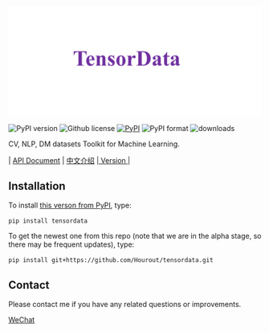 ![](https://github.com/Hourout/tensordata/blob/master/image/tensordata.png)


![PyPI version](https://img.shields.io/pypi/pyversions/tensordata.svg)
![Github license](https://img.shields.io/github/license/Hourout/tensordata.svg)
[![PyPI](https://img.shields.io/pypi/v/tensordata.svg)](https://pypi.python.org/pypi/tensordata)
![PyPI format](https://img.shields.io/pypi/format/tensordata.svg)
![downloads](https://img.shields.io/pypi/dm/tensordata.svg)

CV, NLP, DM datasets Toolkit for Machine Learning.

| [API Document](https://github.com/Hourout/tensordata/blob/master/document/api.md) | [中文介绍](https://github.com/Hourout/tensordata/blob/master/document/Chinese.md) |[ Version ](https://github.com/Hourout/tensordata/blob/master/document/version.md)|

## Installation
To install [this verson from PyPI](https://pypi.org/project/tensordata/), type:

```
pip install tensordata
```

To get the newest one from this repo (note that we are in the alpha stage, so there may be frequent updates), type:

```
pip install git+https://github.com/Hourout/tensordata.git
```

## Contact
Please contact me if you have any related questions or improvements.

[WeChat](https://github.com/Hourout/tensordata/blob/master/image/hourout_wechat.jpg)

